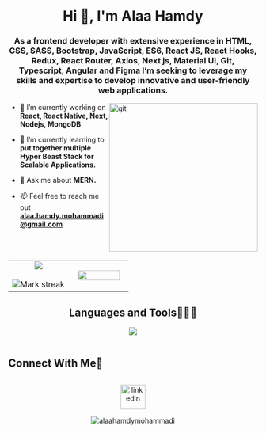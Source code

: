 <h1 align="center">Hi 👋, I'm Alaa Hamdy</h1>
<h3 align="center">As a frontend developer with extensive experience in HTML, CSS, SASS, Bootstrap, JavaScript, ES6, React JS, React Hooks, Redux, React Router, Axios, Next js, Material UI, Git, Typescript, Angular and Figma I’m seeking to leverage my skills and expertise to develop innovative and user-friendly web applications.</h3>

<div>
  <img align="right" alt="git" width="300" src="https://cdn.dribbble.com/users/107759/screenshots/3742849/new-products-every-day.gif" />
</div>

- 🔭 I’m currently working on **React, React Native, Next, Nodejs, MongoDB**
- 🌱 I’m currently learning to **put together multiple Hyper Beast Stack for Scalable Applications.**
- 💬 Ask me about **MERN.**
- 📫 Feel free to reach me out **alaa.hamdy.mohammadi@gmail.com**


  <!--- stats & Trophy (start) -->
  
<p align="center">
  <!--- stats (start) -->
  <br></br>
<table align="center">
<tr border="none">
<td width="50%" align="center">
  
  <img  align="center"  src="https://github-readme-stats.vercel.app/api?username=alaahamdymohammadi&show_icons=true&locale=en" />
  <br></br>
  <img  title="🔥 Get streak stats for your profile at git.io/streak-stats" alt="Mark streak" src="https://github-readme-streak-stats.herokuapp.com/?user=alaahamdymohammadi&" /> 
</td>

<td width="50%" align="center">

  <img  align="center" width="90%" src="https://github-readme-stats.vercel.app/api/top-langs?username=alaahamdymohammadi&show_icons=true&locale=en&layout=compact"/>
  
  </td>
</tr>
</table>
<!--- stats (end) -->




</p>        
<!--- stats (end) -->



<h2 align="center">Languages and Tools👨🏻‍💻</h2>
<p align="center">
  <a href="https://skillicons.dev">
    <img src="https://skillicons.dev/icons?i=html,css,bootstrap,js,ts,react,redux,nextjs,tailwind,materialui,figma,cpp,express,git,github,java,mongodb,mysql,nodejs,postman,vscode&perline=11" />
  </a>
</p>

<h2 align="center" style="display: inline-block">Connect With Me🤝</h2>

<p align="center">
<a href="https://www.linkedin.com/in/alaahamdy25/" target="blank"><img align="center" src="https://user-images.githubusercontent.com/88904952/234979284-68c11d7f-1acc-4f0c-ac78-044e1037d7b0.png" alt="linkedin" height="50" width="50" /></a>
  <p align="center"> <img src="https://komarev.com/ghpvc/?username=alaahamdymohammadi&label=Profile%20views&color=0e75b6&style=flat" alt="alaahamdymohammadi" /> </p>
</p>
